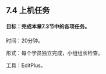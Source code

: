 ## 7.4  上机任务


#### 目标：完成本章7.3节中的各项任务。

 


时间：20分钟。

 


形式：每个学员独立完成，小组组长检查。

 

工具：EditPlus。

 

 

 



